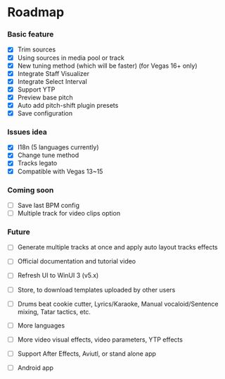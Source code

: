 # Roadmap
### Basic feature
- [x] Trim sources
- [x] Using sources in media pool or track
- [x] New tuning method (which will be faster) (for Vegas 16+ only)
- [x] Integrate Staff Visualizer
- [x] Integrate Select Interval
- [x] Support YTP
- [x] Preview base pitch
- [x] Auto add pitch-shift plugin presets
- [x] Save configuration

### Issues idea
- [x] I18n (5 languages currently)
- [x] Change tune method
- [x] Tracks legato
- [x] Compatible with Vegas 13~15

### Coming soon
- [ ] Save last BPM config
- [ ] Multiple track for video clips option

### Future
- [ ] Generate multiple tracks at once and apply auto layout tracks effects
- [ ] Official documentation and tutorial video
- [ ] Refresh UI to WinUI 3 (v5.x)
- [ ] Store, to download templates uploaded by other users
- [ ] Drums beat cookie cutter, Lyrics/Karaoke, Manual vocaloid/Sentence mixing, Tatar tactics, etc.
- [ ] More languages
- [ ] More video visual effects, video parameters, YTP effects
- [ ] Support After Effects, Aviutl, or stand alone app
- [ ] Android app

